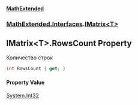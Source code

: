 #### [MathExtended](index.md 'index')
### [MathExtended.Interfaces](MathExtended_Interfaces.md 'MathExtended.Interfaces').[IMatrix&lt;T&gt;](MathExtended_Interfaces_IMatrix_T_.md 'MathExtended.Interfaces.IMatrix&lt;T&gt;')
## IMatrix&lt;T&gt;.RowsCount Property
Количество строк  
```csharp
int RowsCount { get; }
```
#### Property Value
[System.Int32](https://docs.microsoft.com/en-us/dotnet/api/System.Int32 'System.Int32')
